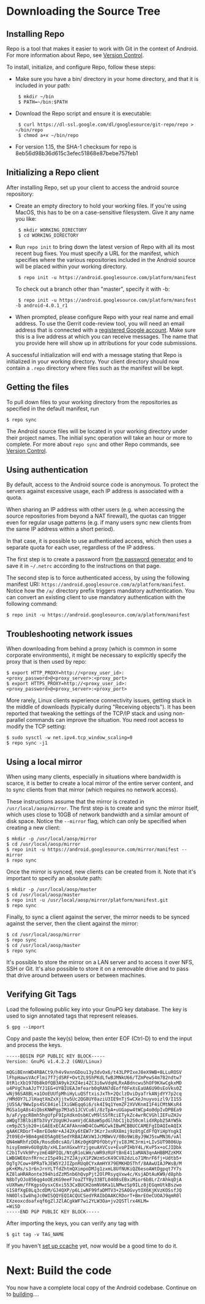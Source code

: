<!--
   Copyright 2010 The Android Open Source Project

   Licensed under the Apache License, Version 2.0 (the "License");
   you may not use this file except in compliance with the License.
   You may obtain a copy of the License at

       http://www.apache.org/licenses/LICENSE-2.0

   Unless required by applicable law or agreed to in writing, software
   distributed under the License is distributed on an "AS IS" BASIS,
   WITHOUT WARRANTIES OR CONDITIONS OF ANY KIND, either express or implied.
   See the License for the specific language governing permissions and
   limitations under the License.
-->

# Downloading the Source Tree #

## Installing Repo ##

Repo is a tool that makes it easier to work with Git in the context of Android. For more information about Repo, see [Version Control](version-control.html).

To install, initialize, and configure Repo, follow these steps:

 - Make sure you have a bin/ directory in your home directory, and that it is included in your path:

        $ mkdir ~/bin
        $ PATH=~/bin:$PATH

 - Download the Repo script and ensure it is executable:

        $ curl https://dl-ssl.google.com/dl/googlesource/git-repo/repo > ~/bin/repo
        $ chmod a+x ~/bin/repo

 - For version 1.15, the SHA-1 checksum for repo is
 8eb56d98b36d615c3efec51868e87bebe757feb1


## Initializing a Repo client ##

After installing Repo, set up your client to access the android source repository:

 - Create an empty directory to hold your working files.
 If you're using MacOS, this has to be on a case-sensitive filesystem.
 Give it any name you like:


        $ mkdir WORKING_DIRECTORY
        $ cd WORKING_DIRECTORY

 - Run `repo init` to bring down the latest version of Repo with all its most recent bug fixes.  You must specify a URL for the manifest, which specifies where the various repositories included in the Android source will be placed within your working directory.

        $ repo init -u https://android.googlesource.com/platform/manifest

    To check out a branch other than "master", specify it with -b:

        $ repo init -u https://android.googlesource.com/platform/manifest -b android-4.0.1_r1

 - When prompted, please configure Repo with your real name and email address.  To use the Gerrit code-review tool, you will need an email address that is connected with a [registered Google account](https://www.google.com/accounts).  Make sure this is a live address at which you can receive messages.  The name that you provide here will show up in attributions for your code submissions.

A successful initialization will end with a message stating that Repo is initialized in your working directory.  Your client directory should now contain a `.repo` directory where files such as the manifest will be kept.


## Getting the files ##

To pull down files to your working directory from the repositories as specified in the default manifest, run

    $ repo sync

The Android source files will be located in your working directory
under their project names. The initial sync operation will take
an hour or more to complete. For more about `repo sync` and other
Repo commands, see [Version Control](version-control.html).


## Using authentication ##

By default, access to the Android source code is anonymous. To protect the
servers against excessive usage, each IP address is associated with a quota.

When sharing an IP address with other users (e.g. when accessing the source
repositories from beyond a NAT firewall), the quotas can trigger even for
regular usage patterns (e.g. if many users sync new clients from the same IP
address within a short period).

In that case, it is possible to use authenticated access, which then uses
a separate quota for each user, regardless of the IP address.

The first step is to create a password from
[the password generator](https://android.googlesource.com/new-password) and
to save it in `~/.netrc` according to the instructions on that page.

The second step is to force authenticated access, by using the following
manifest URI: `https://android.googlesource.com/a/platform/manifest`. Notice
how the `/a/` directory prefix triggers mandatory authentication. You can
convert an existing client to use mandatory authentication with the following
command:

    $ repo init -u https://android.googlesource.com/a/platform/manifest

## Troubleshooting network issues ##

When downloading from behind a proxy (which is common in some
corporate environments), it might be necessary to explicitly
specify the proxy that is then used by repo:

    $ export HTTP_PROXY=http://<proxy_user_id>:<proxy_password>@<proxy_server>:<proxy_port>
    $ export HTTPS_PROXY=http://<proxy_user_id>:<proxy_password>@<proxy_server>:<proxy_port>

More rarely, Linux clients experience connectivity issues, getting
stuck in the middle of downloads (typically during "Receiving objects").
It has been reported that tweaking the settings of the TCP/IP stack and
using non-parallel commands can improve the situation. You need root
access to modify the TCP setting:

    $ sudo sysctl -w net.ipv4.tcp_window_scaling=0
    $ repo sync -j1


## Using a local mirror ##

When using many clients, especially in situations where bandwidth is scarce,
it is better to create a local mirror of the entire server content, and to
sync clients from that mirror (which requires no network access).

These instructions assume that the mirror is created in `/usr/local/aosp/mirror`.
The first step is to create and sync the mirror itself, which uses close to
10GB of network bandwidth and a similar amount of disk space. Notice the
`--mirror` flag, which can only be specified when creating a new client:

    $ mkdir -p /usr/local/aosp/mirror
    $ cd /usr/local/aosp/mirror
    $ repo init -u https://android.googlesource.com/mirror/manifest --mirror
    $ repo sync

Once the mirror is synced, new clients can be created from it. Note that it's
important to specify an absolute path:

    $ mkdir -p /usr/local/aosp/master
    $ cd /usr/local/aosp/master
    $ repo init -u /usr/local/aosp/mirror/platform/manifest.git
    $ repo sync

Finally, to sync a client against the server, the mirror needs to be synced
against the server, then the client against the mirror:

    $ cd /usr/local/aosp/mirror
    $ repo sync
    $ cd /usr/local/aosp/master
    $ repo sync

It's possible to store the mirror on a LAN server and to access it over
NFS, SSH or Git. It's also possible to store it on a removable drive and
to pass that drive around between users or between machines.


## Verifying Git Tags ##

Load the following public key into your GnuPG key database. The key is used to sign annotated tags that represent releases.

    $ gpg --import

Copy and paste the key(s) below, then enter EOF (Ctrl-D) to end the input and process the keys.

    -----BEGIN PGP PUBLIC KEY BLOCK-----
    Version: GnuPG v1.4.2.2 (GNU/Linux)

    mQGiBEnnWD4RBACt9/h4v9xnnGDou13y3dvOx6/t43LPPIxeJ8eX9WB+8LLuROSV
    lFhpHawsVAcFlmi7f7jdSRF+OvtZL9ShPKdLfwBJMNkU66/TZmPewS4m782ndtw7
    8tR1cXb197Ob8kOfQB3A9yk2XZ4ei4ZC3i6wVdqHLRxABdncwu5hOF9KXwCgkxMD
    u4PVgChaAJzTYJ1EG+UYBIUEAJmfearb0qRAN7dEoff0FeXsEaUA6U90sEoVks0Z
    wNj96SA8BL+a1OoEUUfpMhiHyLuQSftxisJxTh+2QclzDviDyaTrkANjdYY7p2cq
    /HMdOY7LJlHaqtXmZxXjjtw5Uc2QG8UY8aziU3IE9nTjSwCXeJnuyvoizl9/I1S5
    jU5SA/9WwIps4SC84ielIXiGWEqq6i6/sk4I9q1YemZF2XVVKnmI1F4iCMtNKsR4
    MGSa1gA8s4iQbsKNWPgp7M3a51JCVCu6l/8zTpA+uUGapw4tWCp4o0dpIvDPBEa9
    b/aF/ygcR8mh5hgUfpF9IpXdknOsbKCvM9lSSfRciETykZc4wrRCVGhlIEFuZHJv
    aWQgT3BlbiBTb3VyY2UgUHJvamVjdCA8aW5pdGlhbC1jb250cmlidXRpb25AYW5k
    cm9pZC5jb20+iGAEExECACAFAknnWD4CGwMGCwkIBwMCBBUCCAMEFgIDAQIeAQIX
    gAAKCRDorT+BmrEOeNr+AJ42Xy6tEW7r3KzrJxnRX8mij9z8tgCdFfQYiHpYngkI
    2t09Ed+9Bm4gmEO5Ag0ESedYRBAIAKVW1JcMBWvV/0Bo9WiByJ9WJ5swMN36/vAl
    QN4mWRhfzDOk/Rosdb0csAO/l8Kz0gKQPOfObtyYjvI8JMC3rmi+LIvSUT9806Up
    hisyEmmHv6U8gUb/xHLIanXGxwhYzjgeuAXVCsv+EvoPIHbY4L/KvP5x+oCJIDbk
    C2b1TvVk9PryzmE4BPIQL/NtgR1oLWm/uWR9zRUFtBnE411aMAN3qnAHBBMZzKMX
    LWBGWE0znfRrnczI5p49i2YZJAjyX1P2WzmScK49CV82dzLo71MnrF6fj+Udtb5+
    OgTg7Cow+8PRaTkJEW5Y2JIZpnRUq0CYxAmHYX79EMKHDSThf/8AAwUIAJPWsB/M
    pK+KMs/s3r6nJrnYLTfdZhtmQXimpoDMJg1zxmL8UfNUKiQZ6esoAWtDgpqt7Y7s
    KZ8laHRARonte394hidZzM5nb6hQvpPjt2OlPRsyqVxw4c/KsjADtAuKW9/d8phb
    N8bTyOJo856qg4oOEzKG9eeF7oaZTYBy33BTL0408sEBxiMior6b8LrZrAhkqDjA
    vUXRwm/fFKgpsOysxC6xi553CxBUCH2omNV6Ka1LNMwzSp9ILz8jEGqmUtkBszwo
    G1S8fXgE0Lq3cdDM/GJ4QXP/p6LiwNF99faDMTV3+2SAOGvytOX6KjKVzKOSsfJQ
    hN0DlsIw8hqJc0WISQQYEQIACQUCSedYRAIbDAAKCRDorT+BmrEOeCUOAJ9qmR0l
    EXzeoxcdoafxqf6gZlJZlACgkWF7wi2YLW3Oa+jv2QSTlrx4KLM=
    =Wi5D
    -----END PGP PUBLIC KEY BLOCK-----

After importing the keys, you can verify any tag with

    $ git tag -v TAG_NAME

If you haven't [set up ccache](initializing.html#ccache) yet,
now would be a good time to do it.

# Next: Build the code #

You now have a complete local copy of the Android codebase.  Continue on to [building](building.html)....
